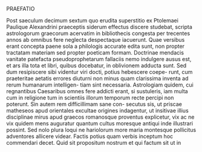 PRAEFATIO

Post saeculum decimum sextum quo erudita superstitio ex Ptolemaei Paulique Alexandrini praeceptis siderum effectus discere studebat, scripta astrologorum graecorum acervatim in bibliothecis congesta per trecentes annos ab omnibus fere neglecta despectaque iacuerunt. Quae versibus erant concepta paene sola a philologis accurate edita sunt, non propter tractatam materiam sed propter poeticam formam. Doctrinae mendacis vanitate patefacta pseudoprophetarum fallaciis nemo indulgere ausus est, et ars illa tota et libri, quibus docebatur, in oblivionem adducta sunt. Sed dum resipiscere sibi videntur viri docti, potius hebescere coepe- runt, cum praeteritae aetatis errores diuturni non minus quam clarissima inventa ad rerum humanarum intelligen- tiam sint necessaria. Astrologiam quidem, cui regnantibus Caesaribus omnes fere addicti erant, si sustuleris, iam multa cum in religione tum in scientiis illorum temporum recte percipi non poterunt. Sin autem rem difficillimam sane con- secutus sis, ut priscae matheseos apud orientales excultae origines indagentur, ut insitivae illius disciplinae mirus apud graecos romanosque proventus explicetur, vix ac ne vix quidem mens auguratur quantum cultus moresque antiqui inde illustrari possint. Sed nolo plura loqui ne hariolorum more maria montesque pollicitus adventores allicere videar. Factis potius quam verbis inceptum hoc commendari decet. Quid sit propositum nostrum et qui factum sit ut in